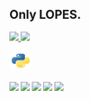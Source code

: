 ## Only LOPES.
 <div>
 <a href="https://github.com/THELopes7K">
  <img height="180em" src="https://github-readme-stats.vercel.app/api?username=THELopes7K&layout=compact&show_icons=true&theme=dark&include_all_commits=true&count_private=true"/>   <img height="180em" src="https://github-readme-stats.vercel.app/api/top-langs/?username=THELopes7K&layout=compact&langs_count=7&theme=dark"/>
 </div>
 <div style="display: inline_block"><br>
 <img align="center" alt="Lopes-Py" height="30" width="40" src="https://raw.githubusercontent.com/devicons/devicon/master/icons/python/python-original.svg">
</div>
  
 ###
 
<div> 
<a href="https://discord.gg/ne7k" target="_blank"><img src="https://img.shields.io/badge/Discord-7289DA?style=for-the-badge&logo=discord&logoColor=white" target="_blank"></a> 
<a href = "mailto:aandrew.loopes@gmail.com"><img src="https://img.shields.io/badge/-Gmail-%23333?style=for-the-badge&logo=gmail&logoColor=white" target="_blank"></a>
<a href="https://instagram.com/Lopes7K" target="_blank"><img src="https://img.shields.io/badge/-Instagram-%23E4405F?style=for-the-badge&logo=instagram&logoColor=white" target"_blank"></a>
<a href="https://www.twitch.tv/Lopes7K" target="_blank"><img src="https://img.shields.io/badge/Twitch-9146FF?style=for-the-badge&logo=twitch&logoColor=white" target="_blank"></a>
<a href="https://www.youtube.com/channel/UCVowd8xIQ1zIeAmdSQngPIQ" target="_blank"><img src="https://img.shields.io/badge/YouTube-FF0000?style=for-the-badge&logo=youtube&logoColor=white" target="_blank"></a>
</div>
